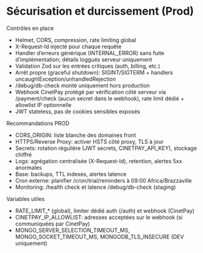 # Sécurisation et durcissement (Prod)

Contrôles en place
- Helmet, CORS, compression, rate limiting global
- X-Request-Id injecté pour chaque requête
- Handler d’erreurs générique (INTERNAL_ERROR) sans fuite d’implémentation; détails loggués serveur uniquement
- Validation Zod sur les entrées critiques (auth, billing, etc.)
- Arrêt propre (graceful shutdown): SIGINT/SIGTERM + handlers uncaughtException/unhandledRejection
- /debug/db-check monté uniquement hors production
- Webhook CinetPay protégé par vérification côté serveur via /payment/check (aucun secret dans le webhook), rate limit dédié + allowlist IP optionnelle
- JWT stateless, pas de cookies sensibles exposés

Recommandations PROD
- CORS_ORIGIN: liste blanche des domaines front
- HTTPS/Reverse Proxy: activer HSTS côté proxy, TLS à jour
- Secrets: rotation régulière (JWT secrets, CINETPAY_API_KEY), stockage chiffré
- Logs: agrégation centralisée (X-Request-Id), retention, alertes 5xx anormales
- Base: backups, TTL indexes, alertes latence
- Cron externe: planifier /cron/trial/reminders à 09:00 Africa/Brazzaville
- Monitoring: /health check et latence /debug/db-check (staging)

Variables utiles
- RATE_LIMIT_* (global), limiter dédié auth (/auth) et webhook (CinetPay)
- CINETPAY_IP_ALLOWLIST: adresses acceptées sur le webhook (si communiquées par CinetPay)
- MONGO_SERVER_SELECTION_TIMEOUT_MS, MONGO_SOCKET_TIMEOUT_MS, MONGODB_TLS_INSECURE (DEV uniquement)
